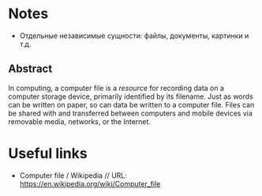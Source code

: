 # Notes

- Отдельные независимые сущности: файлы, документы, картинки и т.д.

## Abstract

In computing, a computer file is a *resource* for recording data on a computer storage device, primarily identified by its filename. Just as words can be written on paper, so can data be written to a computer file. Files can be shared with and transferred between computers and mobile devices via removable media, networks, or the Internet.

# Useful links

- Computer file / Wikipedia // URL: https://en.wikipedia.org/wiki/Computer_file